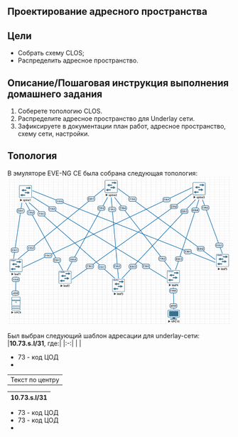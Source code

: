 ## Проектирование адресного пространства

## Цели
 - Собрать схему CLOS;
 - Распределить адресное пространство.

## Описание/Пошаговая инструкция выполнения домашнего задания
1.  Соберете топологию CLOS.
2.  Распределите адресное пространство для Underlay сети.
3.  Зафиксируете в документации план работ, адресное пространство, схему сети, настройки.

## Топология
В эмуляторе EVE-NG CE была собрана следующая топология:
![](lab1-topology.png)

Был выбран следующий шаблон адресации для underlay-сети:
|**10.73.s.l/31**, где:|
|:-:|
|  |


 - 73 - код ЦОД
 - 


|  |
|:-:|
| Текст по центру |


|**10.73.s.l/31**|
|:-:|
 - 73 - код ЦОД 
 - 73 - код ЦОД
 - 
